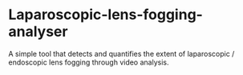 # Laparoscopic-lens-fogging-analyser

A simple tool that detects and quantifies the extent of laparoscopic / endoscopic lens fogging through video analysis.
